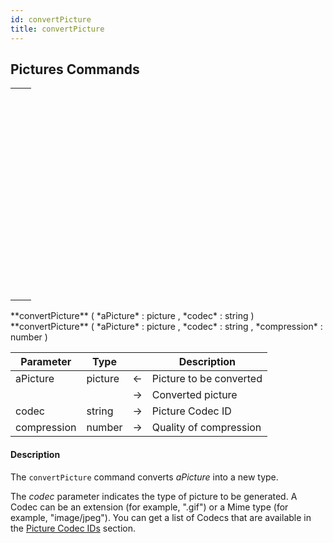 ```yaml
---
id: convertPicture
title: convertPicture
---
```



## Pictures Commands

||
|---|
|[<!-- INCLUDE #_command_.blobToPicture.Syntax -->](#blobtopicture)&nbsp;&nbsp;&nbsp;&nbsp;<!-- INCLUDE #_command_.blobToPicture.Summary -->|
|[<!-- INCLUDE #_command_.combinePictures.Syntax -->](#combinepictures)&nbsp;&nbsp;&nbsp;&nbsp;<!-- INCLUDE #_command_.combinePictures.Summary -->|
|[<!-- INCLUDE #_command_.convertPicture.Syntax -->](#convertpicture)&nbsp;&nbsp;&nbsp;&nbsp;<!-- INCLUDE #_command_.convertPicture.Summary -->|
|[<!-- INCLUDE #_command_.createThumbnail.Syntax -->](#createthumbnail)&nbsp;&nbsp;&nbsp;&nbsp;<!-- INCLUDE #_command_.createThumbnail.Summary -->|
|[<!-- INCLUDE #_command_.equalPictures.Syntax -->](#equalpictures)&nbsp;&nbsp;&nbsp;&nbsp;<!-- INCLUDE #_command_.equalPictures.Summary -->|
|[<!-- INCLUDE #_command_.getPictureFileName.Syntax -->](#getpicturefilename)&nbsp;&nbsp;&nbsp;&nbsp;<!-- INCLUDE #_command_.getPictureFileName.Summary -->|
|[<!-- INCLUDE #_command_.getPictureMetadata.Syntax -->](#getpicturemetadata)&nbsp;&nbsp;&nbsp;&nbsp;<!-- INCLUDE #_command_.getPictureMetadata.Summary -->|
|[<!-- INCLUDE #_command_.pictureProperties.Syntax -->](#pictureproperties)&nbsp;&nbsp;&nbsp;&nbsp;<!-- INCLUDE #_command_.pictureProperties.Summary -->|
|[<!-- INCLUDE #_command_.pictureSize.Syntax -->](#picturesize)&nbsp;&nbsp;&nbsp;&nbsp;<!-- INCLUDE #_command_.pictureSize.Summary -->|
|[<!-- INCLUDE #_command_.pictureToBlob.Syntax -->](#picturetoblob)&nbsp;&nbsp;&nbsp;&nbsp;<!-- INCLUDE #_command_.pictureToBlob.Summary -->|
|[<!-- INCLUDE #_command_.setPictureFileName.Syntax -->](#setpicturefilename)&nbsp;&nbsp;&nbsp;&nbsp;<!-- INCLUDE #_command_.setPictureFileName.Summary -->|
|[<!-- INCLUDE #_command_.setPictureMetadata.Syntax -->](#setpicturemetadata)&nbsp;&nbsp;&nbsp;&nbsp;<!-- INCLUDE #_command_.setPictureMetadata.Summary -->|
|[<!-- INCLUDE #_command_.transformPicture.Syntax -->](#transformpicture)&nbsp;&nbsp;&nbsp;&nbsp;<!-- INCLUDE #_command_.transformPicture.Summary -->|



<!-- REF #_command_.convertPicture.Syntax -->**convertPicture** ( *aPicture* : picture , *codec* : string )<br/>**convertPicture** ( *aPicture* : picture , *codec* : string , *compression* : number )<!-- END REF -->


<!-- REF #_command_.convertPicture.Params -->
|Parameter|Type||Description|
|---------|--- |:---:|------|
|aPicture|picture|<-|Picture to be converted|
|||->|Converted picture|
|codec|string|->|Picture Codec ID|
|compression|number|->|Quality of compression|<!-- END REF -->

#### Description

The `convertPicture` command <!-- REF #_command_.convertPicture.Summary -->converts *aPicture* into a new type<!-- END REF -->.

The *codec* parameter indicates the type of picture to be generated. A Codec can be an extension (for example, ".gif") or a Mime type (for example, "image/jpeg"). You can get a list of Codecs that are available in the [Picture Codec IDs](./basics/lang-picture.md#picture-codec-ids) section.
